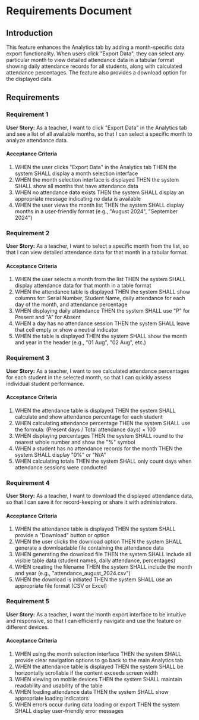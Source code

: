 # Requirements Document

## Introduction

This feature enhances the Analytics tab by adding a month-specific data export functionality. When users click "Export Data", they can select any particular month to view detailed attendance data in a tabular format showing daily attendance records for all students, along with calculated attendance percentages. The feature also provides a download option for the displayed data.

## Requirements

### Requirement 1

**User Story:** As a teacher, I want to click "Export Data" in the Analytics tab and see a list of all available months, so that I can select a specific month to analyze attendance data.

#### Acceptance Criteria

1. WHEN the user clicks "Export Data" in the Analytics tab THEN the system SHALL display a month selection interface
2. WHEN the month selection interface is displayed THEN the system SHALL show all months that have attendance data
3. WHEN no attendance data exists THEN the system SHALL display an appropriate message indicating no data is available
4. WHEN the user views the month list THEN the system SHALL display months in a user-friendly format (e.g., "August 2024", "September 2024")

### Requirement 2

**User Story:** As a teacher, I want to select a specific month from the list, so that I can view detailed attendance data for that month in a tabular format.

#### Acceptance Criteria

1. WHEN the user selects a month from the list THEN the system SHALL display attendance data for that month in a table format
2. WHEN the attendance table is displayed THEN the system SHALL show columns for: Serial Number, Student Name, daily attendance for each day of the month, and attendance percentage
3. WHEN displaying daily attendance THEN the system SHALL use "P" for Present and "A" for Absent
4. WHEN a day has no attendance session THEN the system SHALL leave that cell empty or show a neutral indicator
5. WHEN the table is displayed THEN the system SHALL show the month and year in the header (e.g., "01 Aug", "02 Aug", etc.)

### Requirement 3

**User Story:** As a teacher, I want to see calculated attendance percentages for each student in the selected month, so that I can quickly assess individual student performance.

#### Acceptance Criteria

1. WHEN the attendance table is displayed THEN the system SHALL calculate and show attendance percentage for each student
2. WHEN calculating attendance percentage THEN the system SHALL use the formula: (Present days / Total attendance days) × 100
3. WHEN displaying percentages THEN the system SHALL round to the nearest whole number and show the "%" symbol
4. WHEN a student has no attendance records for the month THEN the system SHALL display "0%" or "N/A"
5. WHEN calculating totals THEN the system SHALL only count days when attendance sessions were conducted

### Requirement 4

**User Story:** As a teacher, I want to download the displayed attendance data, so that I can save it for record-keeping or share it with administrators.

#### Acceptance Criteria

1. WHEN the attendance table is displayed THEN the system SHALL provide a "Download" button or option
2. WHEN the user clicks the download option THEN the system SHALL generate a downloadable file containing the attendance data
3. WHEN generating the download file THEN the system SHALL include all visible table data (student names, daily attendance, percentages)
4. WHEN creating the filename THEN the system SHALL include the month and year (e.g., "attendance_august_2024.csv")
5. WHEN the download is initiated THEN the system SHALL use an appropriate file format (CSV or Excel)

### Requirement 5

**User Story:** As a teacher, I want the month export interface to be intuitive and responsive, so that I can efficiently navigate and use the feature on different devices.

#### Acceptance Criteria

1. WHEN using the month selection interface THEN the system SHALL provide clear navigation options to go back to the main Analytics tab
2. WHEN the attendance table is displayed THEN the system SHALL be horizontally scrollable if the content exceeds screen width
3. WHEN viewing on mobile devices THEN the system SHALL maintain readability and usability of the table
4. WHEN loading attendance data THEN the system SHALL show appropriate loading indicators
5. WHEN errors occur during data loading or export THEN the system SHALL display user-friendly error messages
